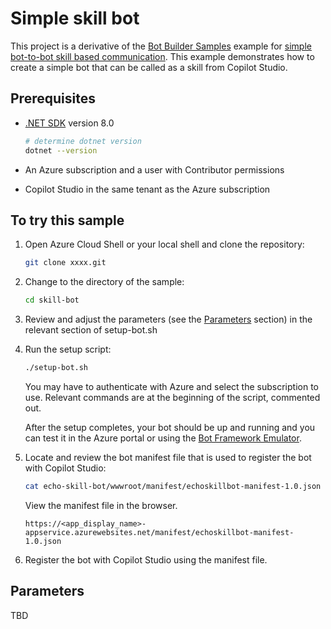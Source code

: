 # Simple skill bot

This project is a derivative of the [Bot Builder Samples](https://github.com/microsoft/BotBuilder-Samples) example for
[simple bot-to-bot skill based communication](https://github.com/microsoft/BotBuilder-Samples/tree/main/samples/csharp_dotnetcore/80.skills-simple-bot-to-bot).
This example demonstrates how to create a simple bot that can be called as a skill from Copilot Studio.

## Prerequisites

- [.NET SDK](https://dotnet.microsoft.com/download) version 8.0

  ```bash
  # determine dotnet version
  dotnet --version
  ```

- An Azure subscription and a user with Contributor permissions
- Copilot Studio in the same tenant as the Azure subscription

## To try this sample

1. Open Azure Cloud Shell or your local shell and clone the repository:

    ```bash
    git clone xxxx.git
    ```

1. Change to the directory of the sample:

    ```bash
    cd skill-bot
    ```

1. Review and adjust the parameters (see the [Parameters](#parameters) section) in the relevant section of setup-bot.sh

1. Run the setup script:

    ```bash
    ./setup-bot.sh
    ```

    You may have to authenticate with Azure and select the subscription to use. Relevant commands are at the beginning of the script, commented out.

    After the setup completes, your bot should be up and running and you can test it in the Azure portal
    or using the [Bot Framework Emulator](https://github.com/microsoft/botframework-emulator).

1. Locate and review the bot manifest file that is used to register the bot with Copilot Studio:

    ```bash
    cat echo-skill-bot/wwwroot/manifest/echoskillbot-manifest-1.0.json
    ```

    View the manifest file in the browser.

    ```url
    https://<app_display_name>-appservice.azurewebsites.net/manifest/echoskillbot-manifest-1.0.json
    ```

1. Register the bot with Copilot Studio using the manifest file.

## Parameters

TBD
